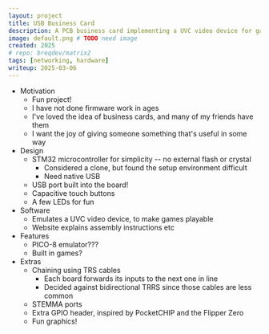 ```yaml
---
layout: project
title: USB Business Card
description: A PCB business card implementing a UVC video device for games
image: default.png # TODO need image
created: 2025
# repo: breqdev/matrix2
tags: [networking, hardware]
writeup: 2025-03-06
---
```


- Motivation
  - Fun project!
  - I have not done firmware work in ages
  - I've loved the idea of business cards, and many of my friends have them
  - I want the joy of giving someone something that's useful in some way
- Design
  - STM32 microcontroller for simplicity -- no external flash or crystal
    - Considered a clone, but found the setup environment difficult
    - Need native USB
  - USB port built into the board!
  - Capacitive touch buttons
  - A few LEDs for fun
- Software
  - Emulates a UVC video device, to make games playable
  - Website explains assembly instructions etc
- Features
  - PICO-8 emulator???
  - Built in games?
- Extras
  - Chaining using TRS cables
    - Each board forwards its inputs to the next one in line
    - Decided against bidirectional TRRS since those cables are less common
  - STEMMA ports
  - Extra GPIO header, inspired by PocketCHIP and the Flipper Zero
  - Fun graphics!
